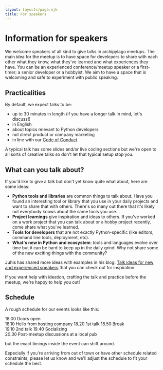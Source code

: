 ```yaml
---
layout: layouts/page.njk
title: For speakers
---
```


# Information for speakers

We welcome speakers of all kind to give talks in archipylago meetups. The main idea for the meetup is to have space for developers to share with each other what they know, what they've learned and what experiences they have. You can be an experienced conference/meetup speaker or a first-timer; a senior developer or a hobbyist. We aim to have a space that is welcoming and safe to experiment with public speaking.

## Practicalities

By default, we expect talks to be:

- up to 30 minutes in length (if you have a longer talk in mind, let's discuss!)
- in English
- about topics relevant to Python developers
- not direct product or company marketing
- in line with our [Code of Conduct](/#code-of-conduct)

A typical talk has some slides and/or live coding sections but we're open to all sorts of creative talks so don't let that typical setup stop you.

## What can you talk about?

If you'd like to give a talk but don't yet know quite what about, here are some ideas:

- **Python tools and libraries** are common things to talk about. Have you found an interesting tool or library that you use in your daily projects and want to share that with others. There's so many out there that it's likely not everybody knows about the same tools you use.
- **Project learnings** give inspiration and ideas to others. If you've worked on a work project that you can talk about or a hobby project recently, come share what you've learned.
- **Tools for developers** that are not exactly Python-specific (like editors, command line tools, deployment, etc).
- **What's new in Python and ecosystem**: tools and languages evolve over time but it can be hard to keep up in the daily grind. Why not share some of the new exciting things with the community?

Juhis has shared more ideas with examples in his blog: [Talk ideas for new and experienced speakers](https://hamatti.org/posts/talk-ideas-for-new-and-experienced-speakers/) that you can check out for inspiration.

If you want help with ideation, crafting the talk and practice before the meetup, we're happy to help you out!

## Schedule

A rough schedule for our events looks like this:

18.00 Doors open  
18.10 Hello from hosting company
18.20 1st talk
18.50 Break  
19.10 2nd talk
19.40 Socializing  
20.30 Post-meetup discussions at a local pub

but the exact timings inside the event can shift around.

Especially if you're arriving from out of town or have other schedule related constraints, please let us know and we'll adjust the schedule to fit your schedule the best.

